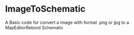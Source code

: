 # ImageToSchematic
A Basic code for convert a image with format .png or jpg to a MapEditorRebord Schematic
